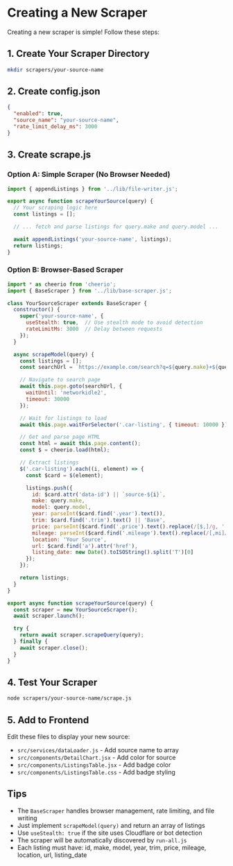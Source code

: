 # Creating a New Scraper

Creating a new scraper is simple! Follow these steps:

## 1. Create Your Scraper Directory

```bash
mkdir scrapers/your-source-name
```

## 2. Create config.json

```json
{
  "enabled": true,
  "source_name": "your-source-name",
  "rate_limit_delay_ms": 3000
}
```

## 3. Create scrape.js

### Option A: Simple Scraper (No Browser Needed)

```javascript
import { appendListings } from '../lib/file-writer.js';

export async function scrapeYourSource(query) {
  // Your scraping logic here
  const listings = [];

  // ... fetch and parse listings for query.make and query.model ...

  await appendListings('your-source-name', listings);
  return listings;
}
```

### Option B: Browser-Based Scraper

```javascript
import * as cheerio from 'cheerio';
import { BaseScraper } from '../lib/base-scraper.js';

class YourSourceScraper extends BaseScraper {
  constructor() {
    super('your-source-name', {
      useStealth: true,  // Use stealth mode to avoid detection
      rateLimitMs: 3000  // Delay between requests
    });
  }

  async scrapeModel(query) {
    const listings = [];
    const searchUrl = `https://example.com/search?q=${query.make}+${query.model}`;

    // Navigate to search page
    await this.page.goto(searchUrl, {
      waitUntil: 'networkidle2',
      timeout: 30000
    });

    // Wait for listings to load
    await this.page.waitForSelector('.car-listing', { timeout: 10000 });

    // Get and parse page HTML
    const html = await this.page.content();
    const $ = cheerio.load(html);

    // Extract listings
    $('.car-listing').each((i, element) => {
      const $card = $(element);

      listings.push({
        id: $card.attr('data-id') || `source-${i}`,
        make: query.make,
        model: query.model,
        year: parseInt($card.find('.year').text()),
        trim: $card.find('.trim').text() || 'Base',
        price: parseInt($card.find('.price').text().replace(/[$,]/g, '')),
        mileage: parseInt($card.find('.mileage').text().replace(/[,mi]/g, '')),
        location: 'Your Source',
        url: $card.find('a').attr('href'),
        listing_date: new Date().toISOString().split('T')[0]
      });
    });

    return listings;
  }
}

export async function scrapeYourSource(query) {
  const scraper = new YourSourceScraper();
  await scraper.launch();

  try {
    return await scraper.scrapeQuery(query);
  } finally {
    await scraper.close();
  }
}
```

## 4. Test Your Scraper

```bash
node scrapers/your-source-name/scrape.js
```

## 5. Add to Frontend

Edit these files to display your new source:

- `src/services/dataLoader.js` - Add source name to array
- `src/components/DetailChart.jsx` - Add color for source
- `src/components/ListingsTable.jsx` - Add badge color
- `src/components/ListingsTable.css` - Add badge styling

## Tips

- The `BaseScraper` handles browser management, rate limiting, and file writing
- Just implement `scrapeModel(query)` and return an array of listings
- Use `useStealth: true` if the site uses Cloudflare or bot detection
- The scraper will be automatically discovered by `run-all.js`
- Each listing must have: id, make, model, year, trim, price, mileage, location, url, listing_date
